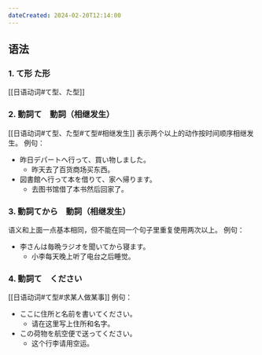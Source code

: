 ```yaml
---
dateCreated: 2024-02-20T12:14:00
---
```

## 语法
### 1. て形 た形
[[日语动词#て型、た型]]
### 2. 動詞て　動詞（相继发生）
[[日语动词#て型、た型#て型#相继发生]]
表示两个以上的动作按时间顺序相继发生。
例句：
- 昨日デパートへ行って、買い物しました。
	- 昨天去了百货商场买东西。
- 図書館へ行って本を借りて、家へ帰ります。
	- 去图书馆借了本书然后回家了。
### 3. 動詞てから　動詞（相继发生）
语义和上面一点基本相同，但不能在同一个句子里重复使用两次以上。
例句：
- 李さんは毎晩ラジオを聞いてから寝ます。
	- 小李每天晚上听了电台之后睡觉。
### 4. 動詞て　ください
[[日语动词#て型#求某人做某事]]
例句：
- ここに住所と名前を書いてください。
	- 请在这里写上住所和名字。
- この荷物を航空便で送ってください。
	- 这个行李请用空运。